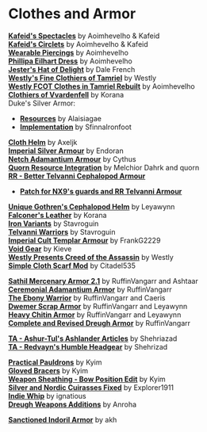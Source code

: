 # Clothes and Armor

[**Kafeid's Spectacles**](https://www.nexusmods.com/morrowind/mods/43167) by Aoimhevelho & Kafeid  
[**Kafeid's Circlets**](https://www.nexusmods.com/morrowind/mods/43183) by Aoimhevelho & Kafeid  
[**Wearable Piercings**](https://www.nexusmods.com/morrowind/mods/43184) by Aoimhevelho  
[**Phillipa Eilhart Dress**](https://www.nexusmods.com/morrowind/mods/43006) by Aoimhevelho  
[**Jester's Hat of Delight**](http://mw.modhistory.com/download-4-8191) by Dale French  
[**Westly's Fine Clothiers of Tamriel**](http://download.fliggerty.com/download-127-751) by Westly  
[**Westly FCOT Clothes in Tamriel Rebuilt**](https://www.nexusmods.com/morrowind/mods/42652) by Aoimhevelho  
[**Clothiers of Vvardenfell**](http://mw.modhistory.com/download-53-5587) by Korana  
Duke's Silver Armor:
* [**Resources**](https://www.nexusmods.com/morrowind/mods/35562?) by Alaisiagae  
* [**Implementation**](https://www.nexusmods.com/morrowind/mods/46828) by SfinnaIronfoot  

[**Cloth Helm**](https://www.nexusmods.com/morrowind/mods/47783) by Axeljk  
[**Imperial Silver Armour**](https://www.nexusmods.com/morrowind/mods/47751) by Endoran  
[**Netch Adamantium Armour**](https://www.nexusmods.com/morrowind/mods/1430) by Cythus  
[**Quorn Resource Integration**](https://www.nexusmods.com/morrowind/mods/43269) by Melchior Dahrk and quorn  
[**RR - Better Telvanni Cephalopod Armour**](https://www.nexusmods.com/morrowind/mods/44837)
* [**Patch for NX9's guards and RR Telvanni Armour**](https://www.nexusmods.com/morrowind/mods/45163/?)

[**Unique Gothren's Cephalopod Helm**](https://www.nexusmods.com/morrowind/mods/46534) by Leyawynn  
[**Falconer's Leather**](http://mw.modhistory.com/download-44-12242) by Korana  
[**Iron Variants**](https://www.nexusmods.com/morrowind/mods/43260) by Stavroguin  
[**Telvanni Warriors**](https://www.nexusmods.com/morrowind/mods/43254?) by Stavroguin  
[**Imperial Cult Templar Armour**](https://www.nexusmods.com/morrowind/mods/48233) by FrankG2229  
[**Void Gear**](https://www.nexusmods.com/morrowind/mods/1789) by Kieve  
[**Westly Presents Creed of the Assassin**](http://mw.modhistory.com/download-98-13393) by Westly  
[**Simple Cloth Scarf Mod**](https://www.nexusmods.com/morrowind/mods/49100) by Citadel535  

[**Sathil Mercenary Armor 2.1**](https://www.nexusmods.com/morrowind/mods/48340) by RuffinVangarr and Ashtaar  
[**Ceremonial Adamantium Armor**](https://www.nexusmods.com/morrowind/mods/46629) by RuffinVangarr  
[**The Ebony Warrior**](https://www.nexusmods.com/morrowind/mods/48564) by RuffinVangarr and Caeris  
[**Dwemer Scrap Armor**](https://www.nexusmods.com/morrowind/mods/47665) by RuffinVangarr and Leyawynn  
[**Heavy Chitin Armor**](https://www.nexusmods.com/morrowind/mods/47684) by RuffinVangarr and Leyawynn  
[**Complete and Revised Dreugh Armor**](https://www.nexusmods.com/morrowind/mods/49092) by RuffinVangarr  

[**TA - Ashur-Tul's Ashlander Articles**](https://www.nexusmods.com/morrowind/mods/48677) by Shehriazad  
[**TA - Redvayn's Humble Headgear**](https://www.nexusmods.com/morrowind/mods/48647) by Shehrizad  

[**Practical Pauldrons**](https://www.nexusmods.com/morrowind/mods/48523) by Kyim  
[**Gloved Bracers**](https://www.nexusmods.com/morrowind/mods/48497) by Kyim  
[**Weapon Sheathing - Bow Position Edit**](https://www.nexusmods.com/morrowind/mods/48473) by Kyim  
[**Silver and Nordic Cuirasses Fixed**](https://www.nexusmods.com/morrowind/mods/48646) by Explorer1911   
[**Indie Whip**](https://www.nexusmods.com/morrowind/mods/48690) by ignatious  
[**Dreugh Weapons Additions**](https://www.nexusmods.com/morrowind/mods/49093) by Anroha  

[**Sanctioned Indoril Armor**](https://www.nexusmods.com/morrowind/mods/49212) by akh  
